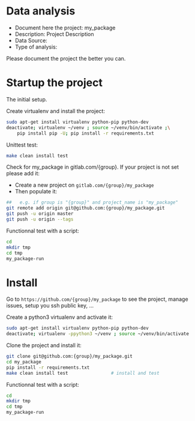 # Data analysis
- Document here the project: my_package
- Description: Project Description
- Data Source:
- Type of analysis:

Please document the project the better you can.

# Startup the project

The initial setup.

Create virtualenv and install the project:
```bash
sudo apt-get install virtualenv python-pip python-dev
deactivate; virtualenv ~/venv ; source ~/venv/bin/activate ;\
    pip install pip -U; pip install -r requirements.txt
```

Unittest test:
```bash
make clean install test
```

Check for my_package in gitlab.com/{group}.
If your project is not set please add it:

- Create a new project on `gitlab.com/{group}/my_package`
- Then populate it:

```bash
##   e.g. if group is "{group}" and project_name is "my_package"
git remote add origin git@github.com:{group}/my_package.git
git push -u origin master
git push -u origin --tags
```

Functionnal test with a script:

```bash
cd
mkdir tmp
cd tmp
my_package-run
```

# Install

Go to `https://github.com/{group}/my_package` to see the project, manage issues,
setup you ssh public key, ...

Create a python3 virtualenv and activate it:

```bash
sudo apt-get install virtualenv python-pip python-dev
deactivate; virtualenv -ppython3 ~/venv ; source ~/venv/bin/activate
```

Clone the project and install it:

```bash
git clone git@github.com:{group}/my_package.git
cd my_package
pip install -r requirements.txt
make clean install test                # install and test
```
Functionnal test with a script:

```bash
cd
mkdir tmp
cd tmp
my_package-run
```
